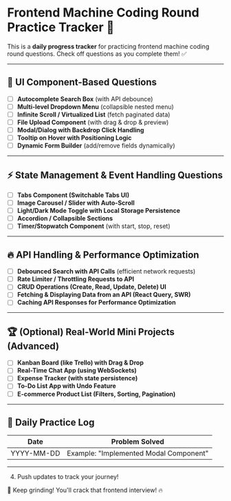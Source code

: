 # Frontend Machine Coding Round Practice Tracker 🚀

This is a **daily progress tracker** for practicing frontend machine coding round questions. Check off questions as you complete them! ✅

---

## 📌 UI Component-Based Questions
- [ ] **Autocomplete Search Box** (with API debounce)
- [ ] **Multi-level Dropdown Menu** (collapsible nested menu)
- [ ] **Infinite Scroll / Virtualized List** (fetch paginated data)
- [ ] **File Upload Component** (with drag & drop & preview)
- [ ] **Modal/Dialog with Backdrop Click Handling**
- [ ] **Tooltip on Hover with Positioning Logic**
- [ ] **Dynamic Form Builder** (add/remove fields dynamically)

---

## ⚡ State Management & Event Handling Questions
- [ ] **Tabs Component (Switchable Tabs UI)**
- [ ] **Image Carousel / Slider with Auto-Scroll**
- [ ] **Light/Dark Mode Toggle with Local Storage Persistence**
- [ ] **Accordion / Collapsible Sections**
- [ ] **Timer/Stopwatch Component** (with start, stop, reset)

---

## 🔥 API Handling & Performance Optimization
- [ ] **Debounced Search with API Calls** (efficient network requests)
- [ ] **Rate Limiter / Throttling Requests to API**
- [ ] **CRUD Operations (Create, Read, Update, Delete) UI**
- [ ] **Fetching & Displaying Data from an API (React Query, SWR)**
- [ ] **Caching API Responses for Performance Optimization**

---

## 🏆 (Optional) Real-World Mini Projects (Advanced)
- [ ] **Kanban Board (like Trello) with Drag & Drop**
- [ ] **Real-Time Chat App (using WebSockets)**
- [ ] **Expense Tracker (with state persistence)**
- [ ] **To-Do List App with Undo Feature**
- [ ] **E-commerce Product List (Filters, Sorting, Pagination)**

---

## 📅 Daily Practice Log
| Date       | Problem Solved                     |
|------------|-----------------------------------|
| YYYY-MM-DD | Example: "Implemented Modal Component" |

---
4. Push updates to track your journey!

💪 Keep grinding! You'll crack that frontend interview! 🔥
